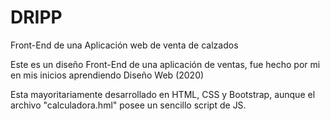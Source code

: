 # DRIPP
Front-End de una Aplicación web de venta de calzados

Este es un diseño Front-End de una aplicación de ventas, fue hecho por mi en mis inicios aprendiendo Diseño Web (2020)

Esta mayoritariamente desarrollado en HTML, CSS y Bootstrap, aunque el archivo "calculadora.hml" posee un sencillo script de JS.

